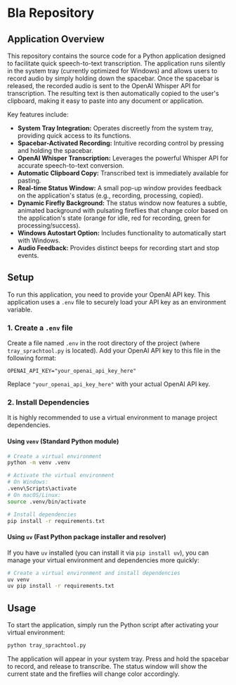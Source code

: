 # Bla Repository

## Application Overview

This repository contains the source code for a Python application designed to facilitate quick speech-to-text transcription. The application runs silently in the system tray (currently optimized for Windows) and allows users to record audio by simply holding down the spacebar. Once the spacebar is released, the recorded audio is sent to the OpenAI Whisper API for transcription. The resulting text is then automatically copied to the user's clipboard, making it easy to paste into any document or application.

Key features include:
*   **System Tray Integration:** Operates discreetly from the system tray, providing quick access to its functions.
*   **Spacebar-Activated Recording:** Intuitive recording control by pressing and holding the spacebar.
*   **OpenAI Whisper Transcription:** Leverages the powerful Whisper API for accurate speech-to-text conversion.
*   **Automatic Clipboard Copy:** Transcribed text is immediately available for pasting.
*   **Real-time Status Window:** A small pop-up window provides feedback on the application's status (e.g., recording, processing, copied).
*   **Dynamic Firefly Background:** The status window now features a subtle, animated background with pulsating fireflies that change color based on the application's state (orange for idle, red for recording, green for processing/success).
*   **Windows Autostart Option:** Includes functionality to automatically start with Windows.
*   **Audio Feedback:** Provides distinct beeps for recording start and stop events.

## Setup

To run this application, you need to provide your OpenAI API key. This application uses a `.env` file to securely load your API key as an environment variable.

### 1. Create a `.env` file

Create a file named `.env` in the root directory of the project (where `tray_sprachtool.py` is located). Add your OpenAI API key to this file in the following format:

```
OPENAI_API_KEY="your_openai_api_key_here"
```
Replace `"your_openai_api_key_here"` with your actual OpenAI API key.

### 2. Install Dependencies

It is highly recommended to use a virtual environment to manage project dependencies.

#### Using `venv` (Standard Python module)

```bash
# Create a virtual environment
python -m venv .venv

# Activate the virtual environment
# On Windows:
.venv\Scripts\activate
# On macOS/Linux:
source .venv/bin/activate

# Install dependencies
pip install -r requirements.txt
```

#### Using `uv` (Fast Python package installer and resolver)

If you have `uv` installed (you can install it via `pip install uv`), you can manage your virtual environment and dependencies more quickly:

```bash
# Create a virtual environment and install dependencies
uv venv
uv pip install -r requirements.txt
```

## Usage

To start the application, simply run the Python script after activating your virtual environment:

```bash
python tray_sprachtool.py
```

The application will appear in your system tray. Press and hold the spacebar to record, and release to transcribe. The status window will show the current state and the fireflies will change color accordingly.
